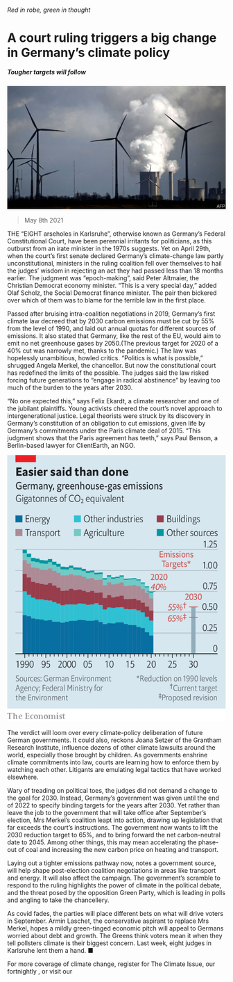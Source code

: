 ###### Red in robe, green in thought

# A court ruling triggers a big change in Germany’s climate policy 

##### Tougher targets will follow 

![image](images/20210508_eup502.jpg) 

> May 8th 2021 

THE “EIGHT arseholes in Karlsruhe”, otherwise known as Germany’s Federal Constitutional Court, have been perennial irritants for politicians, as this outburst from an irate minister in the 1970s suggests. Yet on April 29th, when the court’s first senate declared Germany’s climate-change law partly unconstitutional, ministers in the ruling coalition fell over themselves to hail the judges’ wisdom in rejecting an act they had passed less than 18 months earlier. The judgment was “epoch-making”, said Peter Altmaier, the Christian Democrat economy minister. “This is a very special day,” added Olaf Scholz, the Social Democrat finance minister. The pair then bickered over which of them was to blame for the terrible law in the first place.

Passed after bruising intra-coalition negotiations in 2019, Germany’s first climate law decreed that by 2030 carbon emissions must be cut by 55% from the level of 1990, and laid out annual quotas for different sources of emissions. It also stated that Germany, like the rest of the EU, would aim to emit no net greenhouse gases by 2050.(The previous target for 2020 of a 40% cut was narrowly met, thanks to the pandemic.) The law was hopelessly unambitious, howled critics. “Politics is what is possible,” shrugged Angela Merkel, the chancellor. But now the constitutional court has redefined the limits of the possible. The judges said the law risked forcing future generations to “engage in radical abstinence” by leaving too much of the burden to the years after 2030.


“No one expected this,” says Felix Ekardt, a climate researcher and one of the jubilant plaintiffs. Young activists cheered the court’s novel approach to intergenerational justice. Legal theorists were struck by its discovery in Germany’s constitution of an obligation to cut emissions, given life by Germany’s commitments under the Paris climate deal of 2015. “This judgment shows that the Paris agreement has teeth,” says Paul Benson, a Berlin-based lawyer for ClientEarth, an NGO.

![image](images/20210508_EUC170.png) 


The verdict will loom over every climate-policy deliberation of future German governments. It could also, reckons Joana Setzer of the Grantham Research Institute, influence dozens of other climate lawsuits around the world, especially those brought by children. As governments enshrine climate commitments into law, courts are learning how to enforce them by watching each other. Litigants are emulating legal tactics that have worked elsewhere.

Wary of treading on political toes, the judges did not demand a change to the goal for 2030. Instead, Germany’s government was given until the end of 2022 to specify binding targets for the years after 2030. Yet rather than leave the job to the government that will take office after September’s election, Mrs Merkel’s coalition leapt into action, drawing up legislation that far exceeds the court’s instructions. The government now wants to lift the 2030 reduction target to 65%, and to bring forward the net carbon-neutral date to 2045. Among other things, this may mean accelerating the phase-out of coal and increasing the new carbon price on heating and transport.

Laying out a tighter emissions pathway now, notes a government source, will help shape post-election coalition negotiations in areas like transport and energy. It will also affect the campaign. The government’s scramble to respond to the ruling highlights the power of climate in the political debate, and the threat posed by the opposition Green Party, which is leading in polls and angling to take the chancellery.

As covid fades, the parties will place different bets on what will drive voters in September. Armin Laschet, the conservative aspirant to replace Mrs Merkel, hopes a mildly green-tinged economic pitch will appeal to Germans worried about debt and growth. The Greens think voters mean it when they tell pollsters climate is their biggest concern. Last week, eight judges in Karlsruhe lent them a hand. ■

For more coverage of climate change, register for The Climate Issue, our fortnightly , or visit our 

